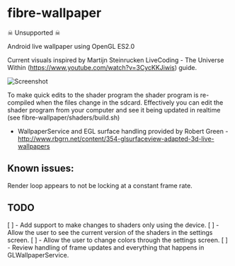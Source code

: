 # fibre-wallpaper

☠ Unsupported️ ☠

Android live wallpaper using OpenGL ES2.0

Current visuals inspired by Martijn Steinrucken LiveCoding - The Universe Within (https://www.youtube.com/watch?v=3CycKKJiwis) guide.

![Screenshot](https://github.com/goncalopalaio/fibre-wallpaper/raw/master/screenshots/2018-07-20%2018_03_08.gif)

To make quick edits to the shader program the shader program is re-compiled when the files change in the sdcard. 
Effectively you can edit the shader program from your computer and see it being updated in realtime (see fibre-wallpaper/shaders/build.sh)

- WallpaperService and EGL surface handling provided by Robert Green - http://www.rbgrn.net/content/354-glsurfaceview-adapted-3d-live-wallpapers

## Known issues:

Render loop appears to not be locking at a constant frame rate.

## TODO

[ ] - Add support to make changes to shaders only using the device.
[ ] - Allow the user to see the current version of the shaders in the settings screen.
[ ] - Allow the user to change colors through the settings screen.
[ ] - Review handling of frame updates and everything that happens in GLWallpaperService. 

